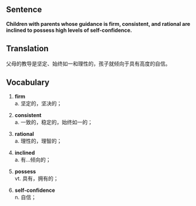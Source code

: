 ## Sentence

**Children with parents whose guidance is firm, consistent, and rational are inclined to possess high levels of self-confidence.**

## Translation

父母的教导是坚定、始终如一和理性的，孩子就倾向于具有高度的自信。     


## Vocabulary   

1. **firm**   
a. 坚定的，坚决的；   

2. **consistent**    
a. 一致的，稳定的，始终如一的；    

3. **rational**     
a. 理性的，理智的；    

4. **inclined**     
a. 有...倾向的；     

5. **possess**    
vt. 具有，拥有的；   

6. **self-confidence**     
n. 自信；    

